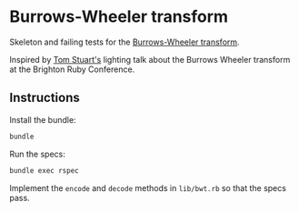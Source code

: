 Burrows-Wheeler transform
=========================

Skeleton and failing tests for the [Burrows-Wheeler transform](http://en.wikipedia.org/wiki/Burrows%E2%80%93Wheeler_transform).

Inspired by [Tom Stuart's](https://github.com/tomstuart) lighting talk about the Burrows Wheeler transform at the Brighton Ruby Conference.


## Instructions

Install the bundle:
```bash
bundle
```

Run the specs:
```bash
bundle exec rspec
```

Implement the `encode` and `decode` methods in `lib/bwt.rb` so that the specs pass.
